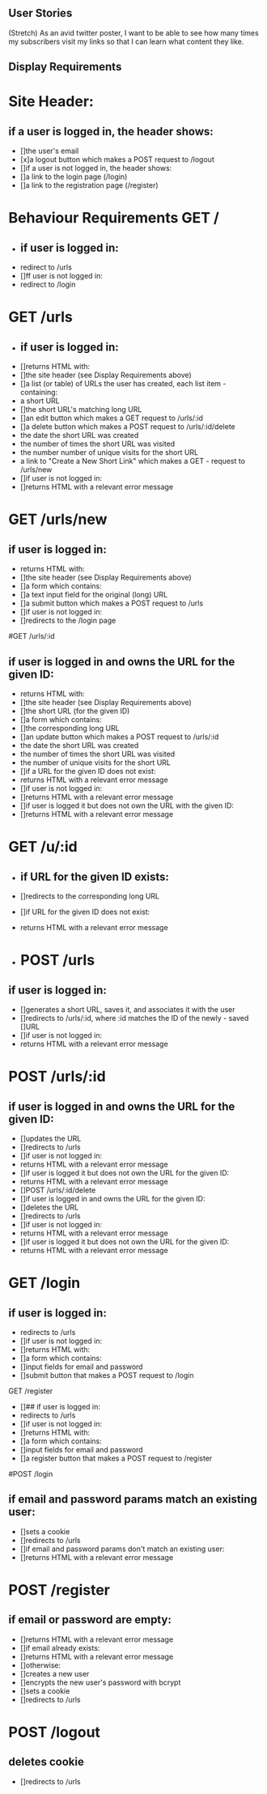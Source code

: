## User Stories

(Stretch) As an avid twitter poster,
I want to be able to see how many times my subscribers visit my links
so that I can learn what content they like.

## Display Requirements

# Site Header:

## if a user is logged in, the header shows:
- []the user's email
- [x]a logout button which makes a POST request to /logout
- []if a user is not logged in, the header shows:
- []a link to the login page (/login)
- []a link to the registration page (/register)

 # Behaviour Requirements GET /
 
- ## if user is logged in:
- [](Minor) redirect to /urls
- []ff user is not logged in:
- [](Minor) redirect to /login


 # GET /urls
 
- ## if user is logged in:
- []returns HTML with:
- []the site header (see Display Requirements above)
- []a list (or table) of URLs the user has created, each list item - containing:
- a short URL
- []the short URL's matching long URL
- []an edit button which makes a GET request to /urls/:id
- []a delete button which makes a POST request to /urls/:id/delete
- [](Stretch) the date the short URL was created
- [](Stretch) the number of times the short URL was visited
- [](stretch) the number number of unique visits for the short URL
- [](Minor) a link to "Create a New Short Link" which makes a GET - request to /urls/new
- []if user is not logged in:
- []returns HTML with a relevant error message


 # GET /urls/new
 
 ## if user is logged in:
- returns HTML with:
- []the site header (see Display Requirements above)
- []a form which contains:
- []a text input field for the original (long) URL
- []a submit button which makes a POST request to /urls
- []if user is not logged in:
- []redirects to the /login page
 
 
 #GET /urls/:id
 
 ## if user is logged in and owns the URL for the given ID:
- returns HTML with:
- []the site header (see Display Requirements above)
- []the short URL (for the given ID)
- []a form which contains:
- []the corresponding long URL
- []an update button which makes a POST request to /urls/:id
- [](Stretch) the date the short URL was created
- [](Stretch) the number of times the short URL was visited
- [](Stretch) the number of unique visits for the short URL
- []if a URL for the given ID does not exist:
- [](Minor) returns HTML with a relevant error message
- []if user is not logged in:
- []returns HTML with a relevant error message
- []if user is logged it but does not own the URL with the given ID:
- []returns HTML with a relevant error message
 
 # GET /u/:id
 
- ## if URL for the given ID exists:
- []redirects to the corresponding long URL
- []if URL for the given ID does not exist:
- [](Minor) returns HTML with a relevant error message
 
- # POST /urls
 
 ## if user is logged in:
- []generates a short URL, saves it, and associates it with the user
- []redirects to /urls/:id, where :id matches the ID of the newly - saved []URL
- []if user is not logged in:
- [](Minor) returns HTML with a relevant error message
 
 # POST /urls/:id
 
 ## if user is logged in and owns the URL for the given ID:
- []updates the URL
- []redirects to /urls
- []if user is not logged in:
- [](Minor) returns HTML with a relevant error message
- []if user is logged it but does not own the URL for the given ID:
- [](Minor) returns HTML with a relevant error message
- []POST /urls/:id/delete
- []if user is logged in and owns the URL for the given ID:
- []deletes the URL
- []redirects to /urls
- []if user is not logged in:
- [](Minor) returns HTML with a relevant error message
- []if user is logged it but does not own the URL for the given ID:
- [](Minor) returns HTML with a relevant error message
 
 # GET /login
 
 ## if user is logged in:
- [](Minor) redirects to /urls
- []if user is not logged in:
- []returns HTML with:
- []a form which contains:
- []input fields for email and password
- []submit button that makes a POST request to /login
 
 GET /register
 
- []## if user is logged in:
- [](Minor) redirects to /urls
- []if user is not logged in:
- []returns HTML with:
- []a form which contains:
- []input fields for email and password
- []a register button that makes a POST request to /register
 
 #POST /login
 
 ## if email and password params match an existing user:
- []sets a cookie
- []redirects to /urls
- []if email and password params don't match an existing user:
- []returns HTML with a relevant error message
 
 # POST /register
 
 ## if email or password are empty:
- []returns HTML with a relevant error message
- []if email already exists:
- []returns HTML with a relevant error message
- []otherwise:
- []creates a new user
- []encrypts the new user's password with bcrypt
- []sets a cookie
- []redirects to /urls
 
 # POST /logout
 
 ## deletes cookie
- []redirects to /urls